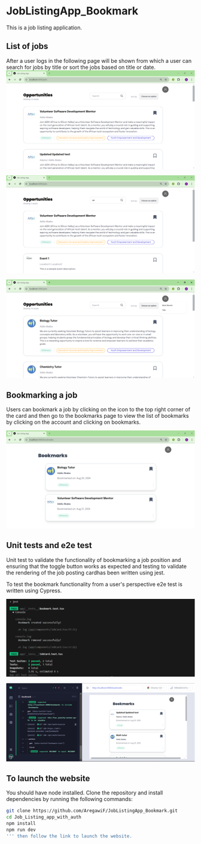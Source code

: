 # JobListingApp_Bookmark
This is a job listing application.

## List of jobs
After a user logs in the following page will be shown from which a user can search for jobs by title or sort the jobs based on title or date.
![Job Listing App Screenshot](./screenshots/jobslist.png)

![Job Listing App Screenshot](./screenshots/searching.png)

![Job Listing App Screenshot](./screenshots/sorting.png)


## Bookmarking a job
Users can bookmark a job by clicking on the icon to the top right corner of the card and then go to the bookmarks page to view the list of bookmarks by clicking on the account and clicking on bookmarks.

![Job Listing App Screenshot](./screenshots/bookmarks.png)


## Unit tests and e2e test
Unit test to validate the functionality of bookmarking a job position and ensuring that the toggle button works as expected and testing to validate the rendering of the job posting cardhas been written using jest.

To test the bookmark functionality from a user's perspective e2e test is written using Cypress.

![Job Listing App Screenshot](./screenshots/jest_unit.png)

![Job Listing App Screenshot](./screenshots/Cypress_e2e.png)



## To launch the website
You should have node installed.
Clone the repository and install dependencies by running the following commands:
```bash
git clone https://github.com/AregawiF/JobListingApp_Bookmark.git
cd Job_Listing_app_with_auth
npm install
npm run dev
''' then follow the link to launch the website.
